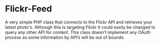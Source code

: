 Flickr-Feed
===========

A very simple PHP class that connects to the Flickr API and retrieves your latest photo's. Although this is targeting Flickr it could easily be changed to query any other API for content. This class doesn’t implement any OAuth process so some information by API’s will be out of bounds.